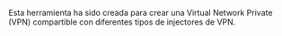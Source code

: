 Esta herramienta ha sido creada para crear una Virtual Network Private (VPN) compartible con diferentes tipos de injectores de VPN.

